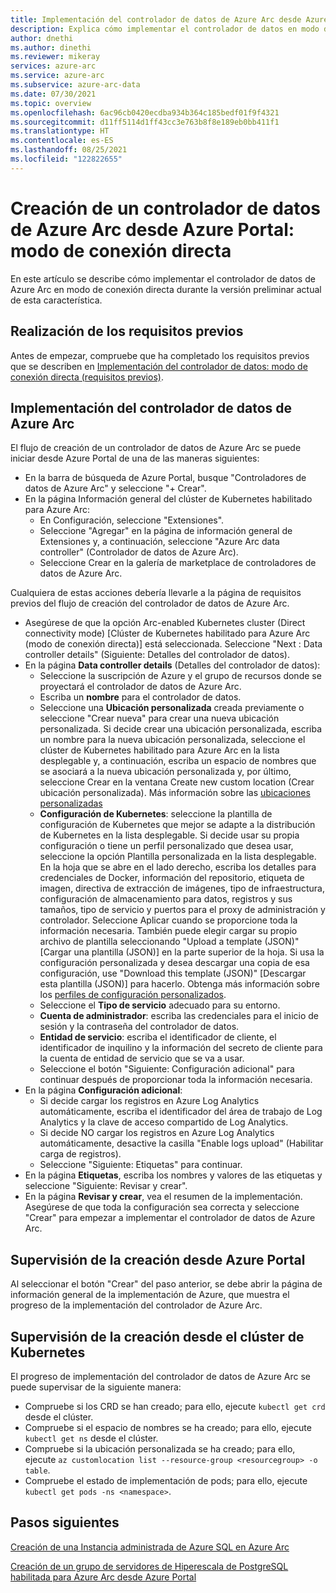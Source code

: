 ```yaml
---
title: Implementación del controlador de datos de Azure Arc desde Azure Portal | Modo de conexión directa
description: Explica cómo implementar el controlador de datos en modo de conexión directa desde Azure Portal.
author: dnethi
ms.author: dinethi
ms.reviewer: mikeray
services: azure-arc
ms.service: azure-arc
ms.subservice: azure-arc-data
ms.date: 07/30/2021
ms.topic: overview
ms.openlocfilehash: 6ac96cb0420ecdba934b364c185bedf01f9f4321
ms.sourcegitcommit: d11ff5114d1ff43cc3e763b8f8e189eb0bb411f1
ms.translationtype: HT
ms.contentlocale: es-ES
ms.lasthandoff: 08/25/2021
ms.locfileid: "122822655"
---
```

#  <a name="create-azure-arc-data-controller-from-azure-portal---direct-connectivity-mode"></a>Creación de un controlador de datos de Azure Arc desde Azure Portal: modo de conexión directa

En este artículo se describe cómo implementar el controlador de datos de Azure Arc en modo de conexión directa durante la versión preliminar actual de esta característica. 

## <a name="complete-prerequisites"></a>Realización de los requisitos previos

Antes de empezar, compruebe que ha completado los requisitos previos que se describen en [Implementación del controlador de datos: modo de conexión directa (requisitos previos)](create-data-controller-direct-prerequisites.md).

## <a name="deploy-azure-arc-data-controller"></a>Implementación del controlador de datos de Azure Arc

El flujo de creación de un controlador de datos de Azure Arc se puede iniciar desde Azure Portal de una de las maneras siguientes:

- En la barra de búsqueda de Azure Portal, busque "Controladores de datos de Azure Arc" y seleccione "+ Crear".
- En la página Información general del clúster de Kubernetes habilitado para Azure Arc:
  - En Configuración, seleccione "Extensiones".
  - Seleccione "Agregar" en la página de información general de Extensiones y, a continuación, seleccione "Azure Arc data controller" (Controlador de datos de Azure Arc).
  - Seleccione Crear en la galería de marketplace de controladores de datos de Azure Arc.
  
Cualquiera de estas acciones debería llevarle a la página de requisitos previos del flujo de creación del controlador de datos de Azure Arc.

- Asegúrese de que la opción Arc-enabled Kubernetes cluster (Direct connectivity mode) [Clúster de Kubernetes habilitado para Azure Arc (modo de conexión directa)] está seleccionada. Seleccione "Next : Data controller details" (Siguiente: Detalles del controlador de datos).
- En la página **Data controller details** (Detalles del controlador de datos):
  - Seleccione la suscripción de Azure y el grupo de recursos donde se proyectará el controlador de datos de Azure Arc.
  - Escriba un **nombre** para el controlador de datos.
  - Seleccione una **Ubicación personalizada** creada previamente o seleccione "Crear nueva" para crear una nueva ubicación personalizada. Si decide crear una ubicación personalizada, escriba un nombre para la nueva ubicación personalizada, seleccione el clúster de Kubernetes habilitado para Azure Arc en la lista desplegable y, a continuación, escriba un espacio de nombres que se asociará a la nueva ubicación personalizada y, por último, seleccione Crear en la ventana Create new custom location (Crear ubicación personalizada). Más información sobre las [ubicaciones personalizadas](../kubernetes/conceptual-custom-locations.md)
  - **Configuración de Kubernetes**: seleccione la plantilla de configuración de Kubernetes que mejor se adapte a la distribución de Kubernetes en la lista desplegable. Si decide usar su propia configuración o tiene un perfil personalizado que desea usar, seleccione la opción Plantilla personalizada en la lista desplegable. En la hoja que se abre en el lado derecho, escriba los detalles para credenciales de Docker, información del repositorio, etiqueta de imagen, directiva de extracción de imágenes, tipo de infraestructura, configuración de almacenamiento para datos, registros y sus tamaños, tipo de servicio y puertos para el proxy de administración y controlador. Seleccione Aplicar cuando se proporcione toda la información necesaria. También puede elegir cargar su propio archivo de plantilla seleccionando "Upload a template (JSON)" [Cargar una plantilla (JSON)] en la parte superior de la hoja. Si usa la configuración personalizada y desea descargar una copia de esa configuración, use "Download this template (JSON)" [Descargar esta plantilla (JSON)] para hacerlo. Obtenga más información sobre los [perfiles de configuración personalizados](create-custom-configuration-template.md).
  - Seleccione el **Tipo de servicio** adecuado para su entorno.
  - **Cuenta de administrador**: escriba las credenciales para el inicio de sesión y la contraseña del controlador de datos.
  - **Entidad de servicio**: escriba el identificador de cliente, el identificador de inquilino y la información del secreto de cliente para la cuenta de entidad de servicio que se va a usar.
  - Seleccione el botón "Siguiente: Configuración adicional" para continuar después de proporcionar toda la información necesaria.
- En la página **Configuración adicional**:
  - Si decide cargar los registros en Azure Log Analytics automáticamente, escriba el identificador del área de trabajo de Log Analytics y la clave de acceso compartido de Log Analytics.
  - Si decide NO cargar los registros en Azure Log Analytics automáticamente, desactive la casilla "Enable logs upload" (Habilitar carga de registros).
  - Seleccione "Siguiente: Etiquetas" para continuar.
- En la página **Etiquetas**, escriba los nombres y valores de las etiquetas y seleccione "Siguiente: Revisar y crear".
- En la página **Revisar y crear**, vea el resumen de la implementación. Asegúrese de que toda la configuración sea correcta y seleccione "Crear" para empezar a implementar el controlador de datos de Azure Arc.

## <a name="monitor-the-creation-from-azure-portal"></a>Supervisión de la creación desde Azure Portal

Al seleccionar el botón "Crear" del paso anterior, se debe abrir la página de información general de la implementación de Azure, que muestra el progreso de la implementación del controlador de Azure Arc.

## <a name="monitor-the-creation-from-your-kubernetes-cluster"></a>Supervisión de la creación desde el clúster de Kubernetes

El progreso de implementación del controlador de datos de Azure Arc se puede supervisar de la siguiente manera:

- Compruebe si los CRD se han creado; para ello, ejecute ```kubectl get crd ``` desde el clúster.  
- Compruebe si el espacio de nombres se ha creado; para ello, ejecute ```kubectl get ns``` desde el clúster.
- Compruebe si la ubicación personalizada se ha creado; para ello, ejecute ```az customlocation list --resource-group <resourcegroup> -o table```. 
- Compruebe el estado de implementación de pods; para ello, ejecute ```kubectl get pods -ns <namespace>```.

## <a name="next-steps"></a>Pasos siguientes

[Creación de una Instancia administrada de Azure SQL en Azure Arc](create-sql-managed-instance.md)

[Creación de un grupo de servidores de Hiperescala de PostgreSQL habilitada para Azure Arc desde Azure Portal](create-postgresql-hyperscale-server-group.md)

